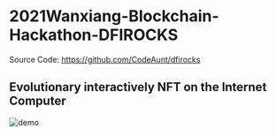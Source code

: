 # 2021Wanxiang-Blockchain-Hackathon-DFIROCKS

Source Code: https://github.com/CodeAunt/dfirocks

## Evolutionary interactively NFT on the Internet Computer

![demo](./demo.gif)
